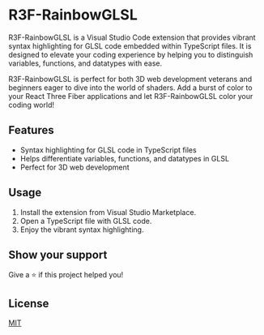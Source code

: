# R3F-RainbowGLSL

R3F-RainbowGLSL is a Visual Studio Code extension that provides vibrant syntax highlighting for GLSL code embedded within TypeScript files. It is designed to elevate your coding experience by helping you to distinguish variables, functions, and datatypes with ease.

R3F-RainbowGLSL is perfect for both 3D web development veterans and beginners eager to dive into the world of shaders. Add a burst of color to your React Three Fiber applications and let R3F-RainbowGLSL color your coding world!

## Features

- Syntax highlighting for GLSL code in TypeScript files
- Helps differentiate variables, functions, and datatypes in GLSL
- Perfect for 3D web development

## Usage

1. Install the extension from Visual Studio Marketplace.
2. Open a TypeScript file with GLSL code.
3. Enjoy the vibrant syntax highlighting.

## Show your support

Give a ⭐️ if this project helped you!

## License

[MIT](https://choosealicense.com/licenses/mit/)
